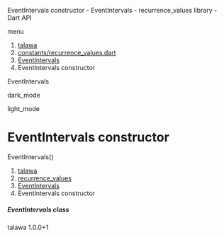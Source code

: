 




EventIntervals constructor - EventIntervals - recurrence\_values library - Dart API







menu

1. [talawa](../../index.html)
2. [constants/recurrence\_values.dart](../../file-___home_harshil_Desktop_open-source_palisadoes_talawa_lib_constants_recurrence_values/)
3. [EventIntervals](../../file-___home_harshil_Desktop_open-source_palisadoes_talawa_lib_constants_recurrence_values/EventIntervals-class.html)
4. EventIntervals constructor

EventIntervals


dark\_mode

light\_mode




# EventIntervals constructor


EventIntervals()

 


1. [talawa](../../index.html)
2. [recurrence\_values](../../file-___home_harshil_Desktop_open-source_palisadoes_talawa_lib_constants_recurrence_values/)
3. [EventIntervals](../../file-___home_harshil_Desktop_open-source_palisadoes_talawa_lib_constants_recurrence_values/EventIntervals-class.html)
4. EventIntervals constructor

##### EventIntervals class





talawa
1.0.0+1







